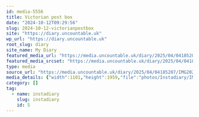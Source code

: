 ```yaml
---
id: media-5556
title: Victorian post box
date: "2024-10-12T09:29:56"
slug: 2024-10-12-victorianpostbox
site: "https://diary.uncountable.uk"
wp_url: "https://diary.uncountable.uk"
root_slug: diary
site_name: My Diary
featured_media_url: "https://media.uncountable.uk/diary/2025/04/04185207/IMG20241012102956.webp"
featured_media_srcset: "https://media.uncountable.uk/diary/2025/04/04185207/IMG20241012102956-169x300.webp 169w, https://media.uncountable.uk/diary/2025/04/04185207/IMG20241012102956-576x1024.webp 576w, https://media.uncountable.uk/diary/2025/04/04185207/IMG20241012102956-150x150.webp 150w, https://media.uncountable.uk/diary/2025/04/04185207/IMG20241012102956-360x640.webp 360w, https://media.uncountable.uk/diary/2025/04/04185207/IMG20241012102956.webp 1101w"
type: media
source_url: "https://media.uncountable.uk/diary/2025/04/04185207/IMG20241012102956.webp"
media_details: {"width":1101,"height":1959,"file":"photos/Instadiary/IMG20241012102956.webp","filesize":156350,"sizes":{"medium":{"file":"IMG20241012102956-169x300.webp","width":169,"height":300,"filesize":17898,"mime_type":"image/webp","source_url":"https://media.uncountable.uk/diary/2025/04/04185207/IMG20241012102956-169x300.webp"},"large":{"file":"IMG20241012102956-576x1024.webp","width":576,"height":1024,"filesize":151808,"mime_type":"image/webp","source_url":"https://media.uncountable.uk/diary/2025/04/04185207/IMG20241012102956-576x1024.webp"},"thumbnail":{"file":"IMG20241012102956-150x150.webp","width":150,"height":150,"filesize":7882,"mime_type":"image/webp","source_url":"https://media.uncountable.uk/diary/2025/04/04185207/IMG20241012102956-150x150.webp"},"mobwidth":{"file":"IMG20241012102956-360x640.webp","width":360,"height":640,"filesize":71670,"mime_type":"image/webp","source_url":"https://media.uncountable.uk/diary/2025/04/04185207/IMG20241012102956-360x640.webp"},"full":{"file":"IMG20241012102956.webp","width":1101,"height":1959,"mime_type":"image/webp","source_url":"https://media.uncountable.uk/diary/2025/04/04185207/IMG20241012102956.webp"}},"image_meta":{"aperture":"0","credit":"","camera":"","caption":"","created_timestamp":"0","copyright":"","focal_length":"0","iso":"0","shutter_speed":"0","title":"","orientation":"0","keywords":[]}}
category: []
tag:
  - name: instadiary
    slug: instadiary
    id: 5
---
```


